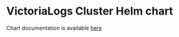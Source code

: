 # VictoriaLogs Cluster Helm chart

Chart documentation is available [here](https://docs.victoriametrics.com/helm/victorialogs-cluster/)
